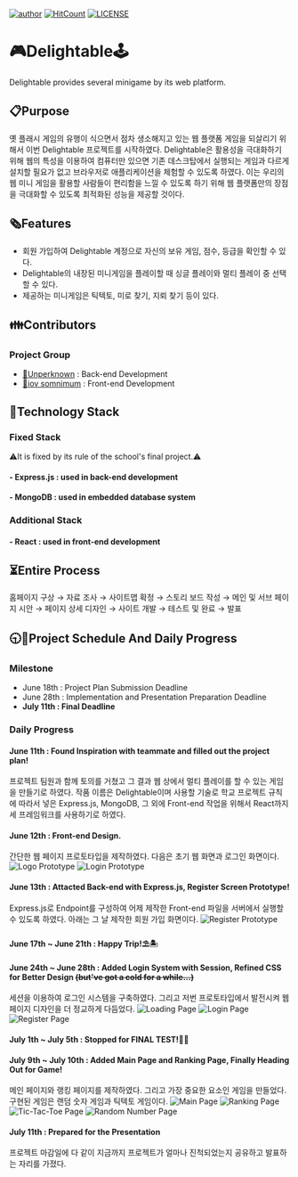 [![author](https://img.shields.io/badge/author-Unperknown-lightgrey.svg)](https://github.com/Unperknown)
[![HitCount](http://hits.dwyl.io/Unperknown/server-project.svg)](http://hits.dwyl.io/Unperknown/server-project)
[![LICENSE](https://img.shields.io/dub/l/vibe-d.svg?style=flat-square)](https://github.com/Unperknown/AINOMOK/blob/master/LICENSE)
# 🎮Delightable🕹️
Delightable provides several minigame by its web platform.

## 📋Purpose
  옛 플래시 게임의 유행이 식으면서 점차 생소해지고 있는 웹 플랫폼 게임을 되살리기 위해서 이번 Delightable 프로젝트를 시작하였다.
  Delightable은 활용성을 극대화하기 위해 웹의 특성을 이용하여 컴퓨터만 있으면 기존 데스크탑에서 실행되는 게임과 다르게 설치할 필요가 없고 브라우저로 애플리케이션을 체험할 수 있도록 하였다.
  이는 우리의 웹 미니 게임을 활용할 사람들이 편리함을 느낄 수 있도록 하기 위해 웹 플랫폼만의 장점을 극대화할 수 있도록 최적화된 성능을 제공할 것이다.

## 🗞️Features
- 회원 가입하여 Delightable 계정으로 자신의 보유 게임, 점수, 등급을 확인할 수 있다.
- Delightable의 내장된 미니게임을 플레이할 때 싱글 플레이와 멀티 플레이 중 선택할 수 있다.
- 제공하는 미니게임은 틱텍토, 미로 찾기, 지뢰 찾기 등이 있다.

## 👪Contributors
### Project Group
- [🔗Unperknown](https://github.com/Unperknown) : Back-end Development
- [🔗iov somnimum](https://github.com/iovsomnium) : Front-end Development

## 🔑Technology Stack
### Fixed Stack
⚠️It is fixed by its rule of the school's final project.⚠️
#### - Express.js : used in back-end development
#### - MongoDB : used in embedded database system

### Additional Stack
#### - React : used in front-end development

## ⏳Entire Process
홈페이지 구상 → 자료 조사 → 사이트맵 확정 → 스토리 보드 작성 → 메인 및 서브 페이지 시안 → 페이지 상세 디자인 → 사이트 개발 → 테스트 및 완료 → 발표

## 🕤📅Project Schedule And Daily Progress
### Milestone
- June 18th : Project Plan Submission Deadline
- June 28th : Implementation and Presentation Preparation Deadline
- **July 11th : Final Deadline**

### Daily Progress
#### June 11th : Found Inspiration with teammate and filled out the project plan!
프로젝트 팀원과 함께 토의를 거쳤고 그 결과 웹 상에서 멀티 플레이를 할 수 있는 게임을 만들기로 하였다. 작품 이름은 Delightable이며 사용할 기술로 학교 프로젝트 규칙에 따라서 넣은 Express.js, MongoDB, 그 외에 Front-end 작업을 위해서 React까지 세 프레임워크를 사용하기로 하였다.

#### June 12th : Front-end Design.
간단한 웹 페이지 프로토타입을 제작하였다. 다음은 초기 웹 화면과 로그인 화면이다.
![Logo Prototype](/image-for-doc/loading-page(old).png)
![Login Prototype](/image-for-doc/login-page(old).png)

#### June 13th : Attacted Back-end with Express.js, Register Screen Prototype!
Express.js로 Endpoint를 구성하여 어제 제작한 Front-end 파일을 서버에서 실행할 수 있도록 하였다. 아래는 그 날 제작한 회원 가입 화면이다.
![Register Prototype](/image-for-doc/register-page(old).png)

#### June 17th ~ June 21th : Happy Trip!⛱️🏝️

#### June 24th ~ June 28th : Added Login System with Session, Refined CSS for Better Design ~~(but've got a cold for a while...)~~
세션을 이용하여 로그인 시스템을 구축하였다. 그리고 저번 프로토타입에서 발전시켜 웹 페이지 디자인을 더 정교하게 다듬었다.
![Loading Page](/image-for-doc/loading-page.png)
![Login Page](/image-for-doc/login-page.png)
![Register Page](/image-for-doc/register-page.png)

#### July 1th ~ July 5th : Stopped for FINAL TEST!📝😵

#### July 9th ~ July 10th : Added Main Page and Ranking Page, Finally Heading Out for Game!
메인 페이지와 랭킹 페이지를 제작하였다. 그리고 가장 중요한 요소인 게임을 만들었다. 구현된 게임은 랜덤 숫자 게임과 틱텍토 게임이다.
![Main Page](/image-for-doc/main-page.png)
![Ranking Page](/image-for-doc/ranking-page.png)
![Tic-Tac-Toe Page](/image-for-doc/tic-tac-toe-page.png)
![Random Number Page](/image-for-doc/random-number.png)

#### July 11th : Prepared for the Presentation
프로젝트 마감일에 다 같이 지금까지 프로젝트가 얼마나 진척되었는지 공유하고 발표하는 자리를 가졌다.
